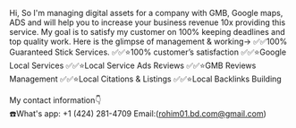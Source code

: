 Hi,
So I'm managing digital assets for a company with GMB, Google maps, ADS  and will help you to increase your business revenue 10x providing this service. My goal is to satisfy my customer on 100% keeping deadlines and top quality work.
Here is the glimpse of management & working→
✅✅100% Guaranteed Stick Services.
✅✅⭐100% customer’s satisfaction
✅✅⭐Google Local Services
✅✅⭐Local Service Ads Rєviews
✅✅⭐GMB Reviews Management 
✅✅⭐Local Citations & Listings 
✅✅⭐Local Backlinks Building

My contact information👇                     
☎️What's app: +1 (424) 281-4709
Email:(rohim01.bd.com@gmail.com)
